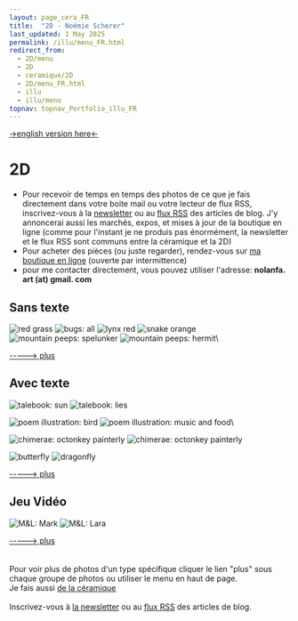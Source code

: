 ```yaml
---
layout: page_cera_FR
title:  "2D - Noémie Scherer"
last_updated: 1 May 2025
permalink: /illu/menu_FR.html
redirect_from:
  - 2D/menu
  - 2D
  - ceramique/2D
  - 2D/menu_FR.html
  - illu
  - illu/menu
topnav: topnav_Portfolio_illu_FR
---
```



[->english version here<-](/2DEN)

# 2D

- Pour recevoir de temps en temps des photos de ce que je fais directement dans votre boite mail ou votre lecteur de flux RSS, inscrivez-vous à la [newsletter](https://forms.gle/sVFdmqG9m2JGmU4HA) ou au [flux RSS](https://falano.github.io/feed/ceramique.xml) des articles de blog. J'y annoncerai aussi les marchés, expos, et mises à jour de la boutique en ligne (comme pour l'instant je ne produis pas énormément, la newsletter et le flux RSS sont communs entre la céramique et la 2D)
- Pour acheter des pièces (ou juste regarder), rendez-vous sur [ma boutique en ligne](https://nolanfa-shop.fourthwall.com/) (ouverte par intermittence)
- pour me contacter directement, vous pouvez utiliser l'adresse: **nolanfa. art (at) gmail. com**

## Sans texte
![red grass](/assets/art/2D/study_red-grass_pt_probsgla.jpg)
![bugs: all](/assets/art/2D/bookmark_bugs_wm_default.jpg)
![lynx red](/assets/art/2D/hA6_lynx_red_wm_def_glazed.jpg)
![snake orange](/assets/art/2D/snake_orange_wm_def_glazed.jpg)
![mountain peeps: spelunker](/assets/art/2D/moutainPeeps_0200_wm_gla_def.jpg)
![mountain peeps: hermit](/assets/art/2D/moutainPeeps_0160_wm_gla_def.jpg)\

[-----> plus](textless_FR.html)

## Avec texte

![talebook: sun](/assets/art/2D/talebook-FR-14D1_wm_gla_def.jpg)
![talebook: lies](/assets/art/2D/talebook-FR-23D_wm_gla_def.jpg)

![poem illustration: bird](/assets/art/2D/09_whatMakesUsHuman_09-10_Bird_wm_gla_def.jpg)
![poem illustration: music and food](/assets/art/2D/09_whatMakesUsHuman_17-18_All1_wm_gla_def.jpg)\

![chimerae: octonkey painterly](/assets/art/2D/hybrides-09-poulpatele-painterly_wm_gla_def.jpg)
![chimerae: octonkey painterly](/assets/art/2D/hybrides-09-poulpatele-sketchy_wm_gla_def.jpg)

![butterfly](/assets/art/2D/motiv_butterfly_wm_gla_def.jpg)
![dragonfly](/assets/art/2D/motiv_dragonfly_wm_gla_def.jpg)

[-----> plus](textfull_FR.html)

## Jeu Vidéo
![M&L: Mark](/assets/art/2D/ml_mark_wm_gla_def.jpg)
![M&L: Lara](/assets/art/2D/ml_lara_wm_gla_def.jpg)

[-----> plus](gamey_FR.html)
\
\
\
Pour voir plus de photos d'un type spécifique cliquer le lien "plus" sous chaque groupe de photos ou utiliser le menu en haut de page.
\
Je fais aussi [de la céramique](ceramique)
\
\
Inscrivez-vous à [la newsletter](https://forms.gle/sVFdmqG9m2JGmU4HA) ou au [flux RSS](https://falano.github.io/feed/ceramique.xml) des articles de blog.
